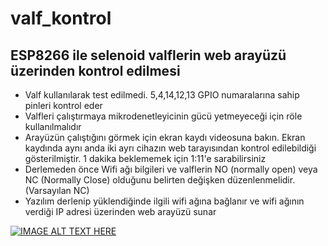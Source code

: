# valf_kontrol
## ESP8266 ile selenoid valflerin web arayüzü üzerinden kontrol edilmesi
+ Valf kullanılarak test edilmedi. 5,4,14,12,13 GPIO numaralarına sahip pinleri kontrol eder
+ Valfleri çalıştırmaya mikrodenetleyicinin gücü yetmeyeceği için röle kullanılmalıdır
+ Arayüzün çalıştığını görmek için ekran kaydı videosuna bakın. Ekran kaydında aynı anda iki ayrı cihazın web tarayısından kontrol edilebildiği gösterilmiştir. 1 dakika beklememek için 1:11'e sarabilirsiniz
+ Derlemeden önce Wifi ağı bilgileri ve valflerin NO (normally open) veya NC (Normally Close) olduğunu belirten değişken düzenlenmelidir. (Varsayılan NC)
+ Yazılım derlenip yüklendiğinde ilgili wifi ağına bağlanır ve wifi ağının verdiği IP adresi üzerinden web arayüzü sunar

[![IMAGE ALT TEXT HERE](https://img.youtube.com/vi/eWfWYK3jIr4/0.jpg)](https://www.youtube.com/watch?v=eWfWYK3jIr4)
